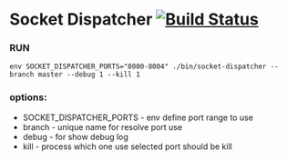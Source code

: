 # Socket Dispatcher [![Build Status](https://travis-ci.org/bialas1993/socket-dispatcher.svg?branch=master)](https://travis-ci.org/bialas1993/socket-dispatcher)


### RUN
```
env SOCKET_DISPATCHER_PORTS="8000-8004" ./bin/socket-dispatcher --branch master --debug 1 --kill 1
```

### options: 
  - SOCKET_DISPATCHER_PORTS - env define port range to use 
  - branch - unique name for resolve port use
  - debug - for show debug log
  - kill - process which one use selected port should be kill